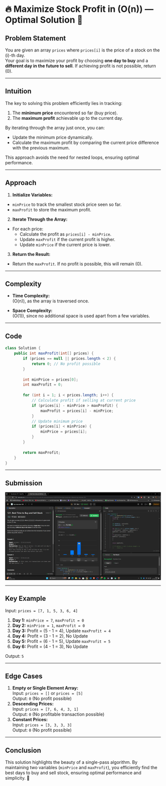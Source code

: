# **🔥 Maximize Stock Profit in \(O(n)\) — Optimal Solution 🚀**

## **Problem Statement**
You are given an array `prices` where `prices[i]` is the price of a stock on the \(i\)-th day.  
Your goal is to maximize your profit by choosing **one day to buy** and a **different day in the future to sell**. If achieving profit is not possible, return \(0\).

---

## **Intuition**
The key to solving this problem efficiently lies in tracking:
1. The **minimum price** encountered so far (buy price).
2. The **maximum profit** achievable up to the current day.

By iterating through the array just once, you can:
- Update the minimum price dynamically.
- Calculate the maximum profit by comparing the current price difference with the previous maximum.

This approach avoids the need for nested loops, ensuring optimal performance.

---

## **Approach**
1. **Initialize Variables:**
  - `minPrice` to track the smallest stock price seen so far.
  - `maxProfit` to store the maximum profit.
2. **Iterate Through the Array:**
  - For each price:
    - Calculate the profit as `prices[i] - minPrice`.
    - Update `maxProfit` if the current profit is higher.
    - Update `minPrice` if the current price is lower.
3. **Return the Result:**
  - Return the `maxProfit`. If no profit is possible, this will remain \(0\).

---

## **Complexity**
- **Time Complexity:**  
  \(O(n)\), as the array is traversed once.

- **Space Complexity:**  
  \(O(1)\), since no additional space is used apart from a few variables.

---

## **Code**
```java
class Solution {
    public int maxProfit(int[] prices) {
        if (prices == null || prices.length < 2) {
            return 0; // No profit possible
        }

        int minPrice = prices[0];
        int maxProfit = 0;

        for (int i = 1; i < prices.length; i++) {
            // Calculate profit if selling at current price
            if (prices[i] - minPrice > maxProfit) {
                maxProfit = prices[i] - minPrice;
            }
            // Update minimum price
            if (prices[i] < minPrice) {
                minPrice = prices[i];
            }
        }

        return maxProfit;
    }
}
```

---
## **Submission**
![Screenshot of the Submission](buysellstocks.png)

---
## **Key Example**
Input: `prices = [7, 1, 5, 3, 6, 4]`

1. **Day 1:** `minPrice = 7`, `maxProfit = 0`
2. **Day 2:** `minPrice = 1`, `maxProfit = 0`
3. **Day 3:** Profit = \(5 - 1 = 4\), Update `maxProfit = 4`
4. **Day 4:** Profit = \(3 - 1 = 2\), No Update
5. **Day 5:** Profit = \(6 - 1 = 5\), Update `maxProfit = 5`
6. **Day 6:** Profit = \(4 - 1 = 3\), No Update

Output: `5`

---

## **Edge Cases**
1. **Empty or Single Element Array:**  
   Input: `prices = []` or `prices = [5]`  
   Output: `0` (No profit possible)
2. **Descending Prices:**  
   Input: `prices = [7, 6, 4, 3, 1]`  
   Output: `0` (No profitable transaction possible)
3. **Constant Prices:**  
   Input: `prices = [3, 3, 3, 3]`  
   Output: `0` (No profit possible)

---

## **Conclusion**
This solution highlights the beauty of a single-pass algorithm. By maintaining two variables (`minPrice` and `maxProfit`), you efficiently find the best days to buy and sell stock, ensuring optimal performance and simplicity. 🚀